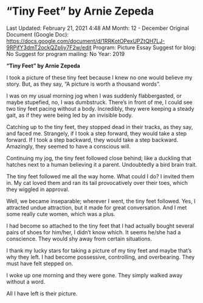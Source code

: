 # “Tiny Feet” by Arnie Zepeda

Last Updated: February 21, 2021 4:48 AM
Month: 12 - December
Original Document (Google Doc): https://docs.google.com/document/d/1RRKotOPexUPZtQH7LJ-9RPjfY3dmT2ockQZpIiy7F2w/edit
Program: Picture Essay
Suggest for blog: No
Suggest for program mailing: No
Year: 2019

**“Tiny Feet” by Arnie Zepeda**

I took a picture of these tiny feet because I knew no one would believe my story. But, as they say, “A picture is worth a thousand words”.

I was on my usual morning jog when I was suddenly flabbergasted, or maybe stupefied, no, I was dumbstruck. There’s in front of me, I could see two tiny feet pacing without a body. Incredibly, they were keeping a steady gait, as if they were being led by an invisible body.

Catching up to the tiny feet, they stopped dead in their tracks, as they say, and faced me. Strangely, if I took a step forward, they would take a step forward. If I took a step backward, they would take a step backward. Amazingly, they seemed to have a conscious will.

Continuing my jog, the tiny feet followed close behind; like a duckling that hatches next to a human believing it a parent. Undoubtedly a bird brain trait.

The tiny feet followed me all the way home. What could I do? I invited them in. My cat loved them and ran its tail provocatively over their toes, which they wiggled in approval.

Well, we became inseparable; wherever I went, the tiny feet followed. Yes, I attracted undue attraction, but it made for great conversation. And I met some really cute women, which was a plus.

I had become so attached to the tiny feet that I had actually bought several pairs of shoes for him/her, I didn’t know which. It seems he/she had a conscience. They would shy away from certain situations.

I thank my lucky stars for taking a picture of my tiny feet and maybe that’s why they left. I had become possessive, controlling, and overbearing. They must have felt stepped on.

I woke up one morning and they were gone. They simply walked away without a word.

All I have left is their picture.